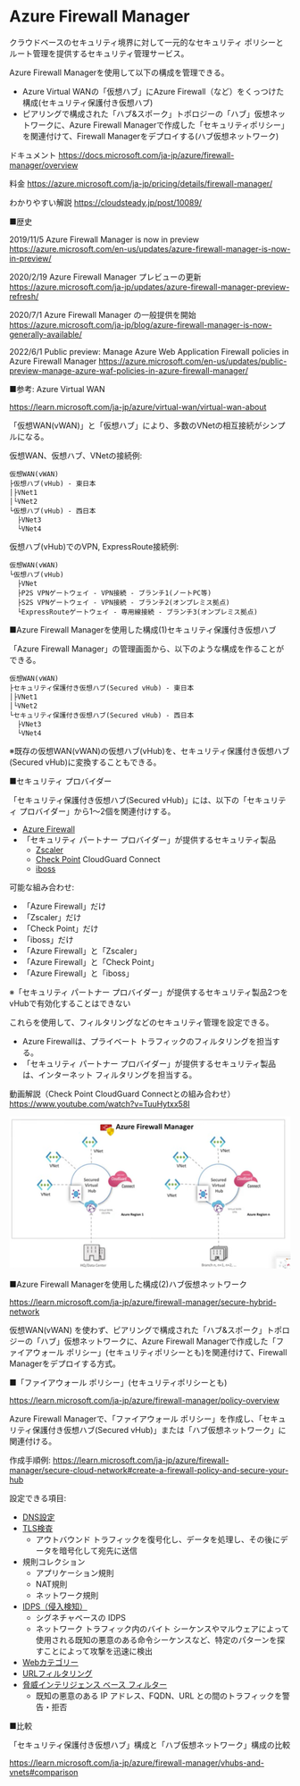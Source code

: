 # Azure Firewall Manager

クラウドベースのセキュリティ境界に対して一元的なセキュリティ ポリシーとルート管理を提供するセキュリティ管理サービス。

Azure Firewall Managerを使用して以下の構成を管理できる。
- Azure Virtual WANの「仮想ハブ」にAzure Firewall（など）をくっつけた構成(セキュリティ保護付き仮想ハブ)
- ピアリングで構成された「ハブ&スポーク」トポロジーの「ハブ」仮想ネットワークに、Azure Firewall Managerで作成した「セキュリティポリシー」を関連付けて、Firewall Managerをデプロイする(ハブ仮想ネットワーク)

ドキュメント
https://docs.microsoft.com/ja-jp/azure/firewall-manager/overview

料金
https://azure.microsoft.com/ja-jp/pricing/details/firewall-manager/

わかりやすい解説
https://cloudsteady.jp/post/10089/

■歴史

2019/11/5 Azure Firewall Manager is now in preview
https://azure.microsoft.com/en-us/updates/azure-firewall-manager-is-now-in-preview/

2020/2/19 Azure Firewall Manager プレビューの更新
https://azure.microsoft.com/ja-jp/updates/azure-firewall-manager-preview-refresh/

2020/7/1 Azure Firewall Manager の一般提供を開始
https://azure.microsoft.com/ja-jp/blog/azure-firewall-manager-is-now-generally-available/

2022/6/1 Public preview: Manage Azure Web Application Firewall policies in Azure Firewall Manager
https://azure.microsoft.com/en-us/updates/public-preview-manage-azure-waf-policies-in-azure-firewall-manager/

■参考: Azure Virtual WAN

https://learn.microsoft.com/ja-jp/azure/virtual-wan/virtual-wan-about

「仮想WAN(vWAN)」と「仮想ハブ」により、多数のVNetの相互接続がシンプルになる。

仮想WAN、仮想ハブ、VNetの接続例:
```
仮想WAN(vWAN)
├仮想ハブ(vHub) - 東日本
│├VNet1
│└VNet2
└仮想ハブ(vHub) - 西日本
  ├VNet3
  └VNet4
```

仮想ハブ(vHub)でのVPN, ExpressRoute接続例:
```
仮想WAN(vWAN)
└仮想ハブ(vHub)
  ├VNet
  ├P2S VPNゲートウェイ - VPN接続 - ブランチ1(ノートPC等)
  ├S2S VPNゲートウェイ - VPN接続 - ブランチ2(オンプレミス拠点)
  └ExpressRouteゲートウェイ - 専用線接続 - ブランチ3(オンプレミス拠点)
```
■Azure Firewall Managerを使用した構成(1)セキュリティ保護付き仮想ハブ

「Azure Firewall Manager」の管理画面から、以下のような構成を作ることができる。

```
仮想WAN(vWAN)
├セキュリティ保護付き仮想ハブ(Secured vHub) - 東日本
│├VNet1
│└VNet2
└セキュリティ保護付き仮想ハブ(Secured vHub) - 西日本
  ├VNet3
  └VNet4
```

※既存の仮想WAN(vWAN)の仮想ハブ(vHub)を、セキュリティ保護付き仮想ハブ(Secured vHub)に変換することもできる。

■セキュリティ プロバイダー

「セキュリティ保護付き仮想ハブ(Secured vHub)」には、以下の「セキュリティ プロバイダー」から1～2個を関連付けする。
- [Azure Firewall](../AZ-104/mod04-04-firewall.md)
- 「セキュリティ パートナー プロバイダー」が提供するセキュリティ製品
  - [Zscaler](https://help.zscaler.com/zia/integrating-microsoft-azure-virtual-wan)
  - [Check Point](https://www.checkpoint.com/jp/cloudguard/microsoft-azure-security/wan/) CloudGuard Connect
  - [iboss](https://www.iboss.com/blog/securing-microsoft-azure-with-iboss-saas-network-security)

可能な組み合わせ:
- 「Azure Firewall」だけ
- 「Zscaler」だけ
- 「Check Point」だけ
- 「iboss」だけ
- 「Azure Firewall」と「Zscaler」
- 「Azure Firewall」と「Check Point」
- 「Azure Firewall」と「iboss」

※「セキュリティ パートナー プロバイダー」が提供するセキュリティ製品2つをvHubで有効化することはできない

これらを使用して、フィルタリングなどのセキュリティ管理を設定できる。

- Azure Firewallは、プライベート トラフィックのフィルタリングを担当する。
- 「セキュリティ パートナー プロバイダー」が提供するセキュリティ製品は、インターネット フィルタリングを担当する。

動画解説（Check Point CloudGuard Connectとの組み合わせ）
https://www.youtube.com/watch?v=TuuHytxx58I

![](images/ss-2022-12-09-04-55-38.png)

■Azure Firewall Managerを使用した構成(2)ハブ仮想ネットワーク

https://learn.microsoft.com/ja-jp/azure/firewall-manager/secure-hybrid-network

仮想WAN(vWAN) を使わず、ピアリングで構成された「ハブ&スポーク」トポロジーの「ハブ」仮想ネットワークに、Azure Firewall Managerで作成した「ファイアウォール ポリシー」(セキュリティポリシーとも)を関連付けて、Firewall Managerをデプロイする方式。

■「ファイアウォール ポリシー」(セキュリティポリシーとも)

https://learn.microsoft.com/ja-jp/azure/firewall-manager/policy-overview

Azure Firewall Managerで、「ファイアウォール ポリシー」を作成し、「セキュリティ保護付き仮想ハブ(Secured vHub)」または「ハブ仮想ネットワーク」に関連付ける。

作成手順例:
https://learn.microsoft.com/ja-jp/azure/firewall-manager/secure-cloud-network#create-a-firewall-policy-and-secure-your-hub

設定できる項目:

- [DNS設定](https://learn.microsoft.com/ja-jp/azure/firewall-manager/dns-settings)
- [TLS検査](https://learn.microsoft.com/ja-jp/azure/firewall/premium-features#tls-inspection)
  - アウトバウンド トラフィックを復号化し、データを処理し、その後にデータを暗号化して宛先に送信
- 規則コレクション
  - アプリケーション規則
  - NAT規則
  - ネットワーク規則
- [IDPS（侵入検知）](https://learn.microsoft.com/ja-jp/azure/firewall/premium-features#idps)
  - シグネチャベースの IDPS
  - ネットワーク トラフィック内のバイト シーケンスやマルウェアによって使用される既知の悪意のある命令シーケンスなど、特定のパターンを探すことによって攻撃を迅速に検出
- [Webカテゴリー](https://learn.microsoft.com/ja-jp/azure/firewall/premium-features#web-categories)
- [URLフィルタリング](https://learn.microsoft.com/ja-jp/azure/firewall/premium-features#url-filtering)
- [脅威インテリジェンス ベース フィルター](https://learn.microsoft.com/ja-jp/azure/firewall/threat-intel)
  - 既知の悪意のある IP アドレス、FQDN、URL との間のトラフィックを警告・拒否

■比較

「セキュリティ保護付き仮想ハブ」構成と「ハブ仮想ネットワーク」構成の比較

https://learn.microsoft.com/ja-jp/azure/firewall-manager/vhubs-and-vnets#comparison
